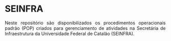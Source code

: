 <h1>SEINFRA</h1>

<p align="justify">
Neste repositório são disponibilizados os procedimentos operacionais padrão (POP) criados para gerenciamento de atividades na Secretária de Infraestrutura da Universidade Federal de Catalão (SEINFRA). 
</p>
